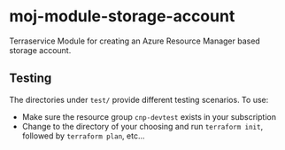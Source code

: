# moj-module-storage-account
Terraservice Module for creating an Azure Resource Manager based storage account.

## Testing
The directories under `test/` provide different testing scenarios.  To use:
* Make sure the resource group `cnp-devtest` exists in your subscription
* Change to the directory of your choosing and run `terraform init`, followed by `terraform plan`, etc...
